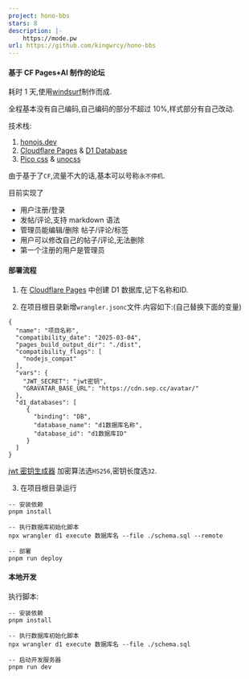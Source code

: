```yaml
---
project: hono-bbs
stars: 8
description: |-
    https://mode.pw
url: https://github.com/kingwrcy/hono-bbs
---
```


#### 基于 CF Pages+AI 制作的论坛

耗时 1 天,使用[windsurf](https://codeium.com/windsurf)制作而成.

全程基本没有自己编码,自己编码的部分不超过 10%,样式部分有自己改动.

技术栈:

1. [honojs.dev](https://hono.dev/)
2. [Cloudflare Pages](https://pages.cloudflare.com/) & [D1 Database](https://developers.cloudflare.com/d1/)
3. [Pico css](https://picocss.com/) & [unocss](https://unocss.dev/)

由于基于了`CF`,流量不大的话,基本可以号称`永不停机`.

目前实现了

- 用户注册/登录
- 发帖/评论,支持 markdown 语法
- 管理员能编辑/删除 帖子/评论/标签
- 用户可以修改自己的帖子/评论,无法删除
- 第一个注册的用户是管理员

#### 部署流程

1. 在 [Cloudflare Pages](https://pages.cloudflare.com/) 中创建 D1 数据库,记下名称和ID.

2. 在项目根目录新增`wrangler.jsonc`文件.内容如下:(自己替换下面的变量)

```jsonc
{
  "name": "项目名称",
  "compatibility_date": "2025-03-04",
  "pages_build_output_dir": "./dist",
  "compatibility_flags": [
    "nodejs_compat"
  ],
  "vars": {
    "JWT_SECRET": "jwt密钥",
    "GRAVATAR_BASE_URL": "https://cdn.sep.cc/avatar/"
  },
  "d1_databases": [
     {
       "binding": "DB",
       "database_name": "d1数据库名称",
       "database_id": "d1数据库ID"
     }
  ]
}
```

[jwt 密钥生成器](https://jwt-keys.21no.de/) 加密算法选`HS256`,密钥长度选`32`.

3. 在项目根目录运行

```shell
-- 安装依赖
pnpm install

-- 执行数据库初始化脚本
npx wrangler d1 execute 数据库名 --file ./schema.sql --remote

-- 部署
pnpm run deploy
```


#### 本地开发

执行脚本:

```shell
-- 安装依赖
pnpm install

-- 执行数据库初始化脚本
npx wrangler d1 execute 数据库名 --file ./schema.sql

-- 启动开发服务器
pnpm run dev

```



